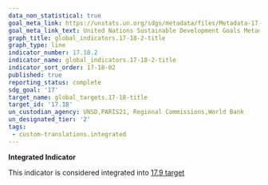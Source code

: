 ```yaml
---
data_non_statistical: true
goal_meta_link: https://unstats.un.org/sdgs/metadata/files/Metadata-17-18-02.pdf
goal_meta_link_text: United Nations Sustainable Development Goals Metadata (pdf 468kB)
graph_title: global_indicators.17-18-2-title
graph_type: line
indicator_number: 17.18.2
indicator_name: global_indicators.17-18-2-title
indicator_sort_order: 17-18-02
published: true
reporting_status: complete
sdg_goal: '17'
target_name: global_targets.17-18-title
target_id: '17.18'
un_custodian_agency: UNSD,PARIS21, Regional Commissions,World Bank
un_designated_tier: '2'
tags:
 - custom-translations.integrated
---
```

**Integrated Indicator**

This indicator is considered integrated into [17.9 target](/en/17)

